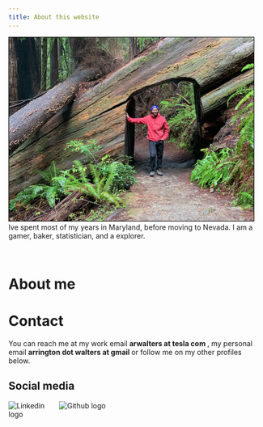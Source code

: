```yaml
---
title: About this website
---
```


<div style="float:left; margin-right:20px;">
	        <img style="max-height:450px; border:1px solid black" src="/assets/redwoods_0.png" alt="Picture of Arrington Walters">
</div>

<p>
Ive spent most of my years in Maryland, before moving to Nevada. I am a gamer, baker, statistician, and a explorer.
</p>
<br>
<div style="float:left">

# About me

<h1>Contact</h1>
<p> You can reach me at my work email <strong>arwalters at tesla com </strong>, my personal email <strong>arrington dot walters at gmail </strong> or follow me
on my other profiles below. 
</p>
<h2>Social media</h2>
<div style="width:60%; margin-bottom: 178px; marign-right: 50px">
<a href="linkedin.com/in/arrington-walters-85b86ba8" target='blank'>
    <div style="height:100px;width:100px;float:left">
        <img style="width: 100%;" src="/assets/linkedin.svg" alt="Linkedin logo">
    </div>
</a>
<a href="https://github.com/ArriW" target='blank'>
    <div style="height:100px;width:100px;float:left">
   <img style="width: 100%;" src="/assets/github.svg" alt="Github logo"/>
    </div>
</a>
</div>


